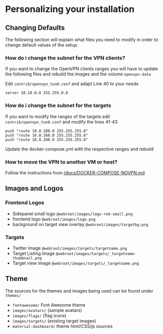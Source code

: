 # Personalizing your installation

## Changing Defaults
The following section will explain what files you need to modify in order to change default values of the setup.

### How do i change the subnet for the VPN clients?
If you want to change the OpenVPN clients ranges you will have to update the following files and rebuild the images and the volume `openvpn-data`

Edit *`contrib/openvpn_tun0.conf`* and adapt Line 40 to your needs
```
server 10.10.0.0 255.255.0.0
```

### How do i change the subnet for the targets
If you want to modify the ranges of the targets edit `contrib/openvpn_tun0.conf` and modify the lines 41-43
```
push "route 10.0.100.0 255.255.255.0"
push "route 10.0.160.0 255.255.255.0"
push "route 10.0.200.0 255.255.255.0"
```

Update the docker-compose.yml with the respective ranges and rebuild

### How to move the VPN to another VM or host?
Follow the instructions from [/docs/DOCKER-COMPOSE-NOVPN.md](/docs/DOCKER-COMPOSE-NOVPN.md)


## Images and Logos
### Frontend Logos
* Sidepanel small logo `@webroot/images/logo-red-small.png`
* frontend logo `@webroot/images/logo.png`
* background on target view overlay `@webroot/images/targetbg.png`

### Targets
* Twitter image `@webroot/images/targets/targetname.png`
* Target Listing image `@webroot/images/targets/_targetname-thumbnail.png`
* Target view image `@webroot/images/targets/_targetname.png`


## Theme
The sources for the themes and images being used can be found under `themes/`
* `fontawesome/` Font Awesome theme
* `images/avatars/` (sample avatars)
* `images/flags/` (flag icons)
* `images/targets/` (existing target images)
* `material-dashboard/` theme html/CSS/js sources
